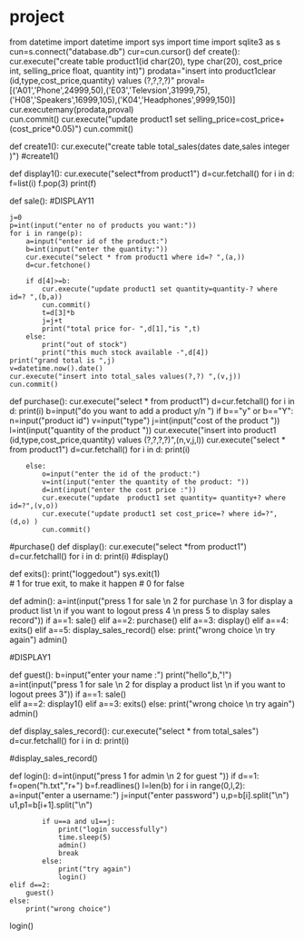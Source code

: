 # project


from datetime import datetime
import sys
import time
import sqlite3 as s     
cun=s.connect("database.db")
cur=cun.cursor()
def create():
    cur.execute("create table product1(id char(20), type char(20), cost_price int, selling_price float, quantity int)")
    prodata="insert into product1clear (id,type,cost_price,quantity) values (?,?,?,?)"
    proval=[('A01','Phone',24999,50),('E03','Televsion',31999,75),('H08','Speakers',16999,105),('K04','Headphones',9999,150)]
    cur.executemany(prodata,proval)             
    cun.commit()
    cur.execute("update product1 set selling_price=cost_price+(cost_price*0.05)")
    cun.commit()

def create1():
     cur.execute("create table total_sales(dates date,sales integer )")
#create1()
     
def display1():
    cur.execute("select*from product1")
    d=cur.fetchall()
    for i in d:
        f=list(i)
        f.pop(3)
        print(f)
    



def sale():
    #DISPLAY11
    
    j=0   
    p=int(input("enter no of products you want:"))
    for i in range(p):
        a=input("enter id of the product:")
        b=int(input("enter the quantity:"))
        cur.execute("select * from product1 where id=? ",(a,))
        d=cur.fetchone()
    
        if d[4]>=b:
            cur.execute("update product1 set quantity=quantity-? where id=? ",(b,a))
            cun.commit()
            t=d[3]*b
            j=j+t
            print("total price for- ",d[1],"is ",t)
        else:
            print("out of stock")
            print("this much stock available -",d[4])
    print("grand total is ",j)
    v=datetime.now().date()
    cur.execute("insert into total_sales values(?,?) ",(v,j))
    cun.commit()

 


def purchase():
    cur.execute("select * from product1")
    d=cur.fetchall()
    for i in d:
        print(i)
        b=input("do you want to add a product y/n ")
        if b=="y" or b=="Y":
            n=input("product id")
            v=input("type")
            j=int(input("cost of the product "))
            l=int(input("quantity of the product "))
            cur.execute("insert into product1 (id,type,cost_price,quantity) values (?,?,?,?)",(n,v,j,l))
            cur.execute("select * from product1")
            d=cur.fetchall()
            for i in d:
                print(i)
       
       
        else:
            o=input("enter the id of the product:")
            v=int(input("enter the quantity of the product: "))
            d=int(input("enter the cost price :"))
            cur.execute("update  product1 set quantity= quantity+? where id=?",(v,o))
            cur.execute("update product1 set cost_price=? where id=?",(d,o) )
            cun.commit()


        
#purchase()
def display():
    cur.execute("select *from product1")
    d=cur.fetchall()
    for i in d:
        print(i)
#display()


   
def exits():
    print("loggedout")
    sys.exit(1)          
    # 1 for true exit, to make it happen 
    # 0 for false 





def admin():
    a=int(input("press 1 for sale \n 2 for purchase \n 3 for display a product list \n if you want to logout press 4 \n press 5 to display sales record"))
    if a==1:
        sale()
    elif a==2:
        purchase()
    elif a==3:
        display()
    elif a==4:
        exits()
    elif a==5:
        display_sales_record()
    else:
        print("wrong choice \n try again")
        admin()

#DISPLAY1 


def guest():
    b=input("enter your name :")
    print("hello",b,"!")
    a=int(input("press 1 for sale \n 2 for display a product list \n if you want to logout prees 3"))
    if a==1:
        sale()  
    elif a==2:
        display1()
    elif a==3:
        exits()
    else:
        print("wrong choice \n try again")
        admin()


def display_sales_record():
    cur.execute("select * from  total_sales")
    d=cur.fetchall()
    for i in d:
        print(i)

#display_sales_record()




def login():
    d=int(input("press 1 for admin \n 2 for guest "))
    if d==1:
        f=open("h.txt","r+")
        b=f.readlines()
        l=len(b)
        for i in range(0,l,2):
            a=input("enter a username:")
            j=input("enter password")
            u,p=b[i].split("\n")    
            u1,p1=b[i+1].split("\n")
            
            if u==a and u1==j:
                print("login successfully")
                time.sleep(5)
                admin()
                break
            else:
                print("try again")
                login()
    elif d==2:
        guest()
    else:
        print("wrong choice")

        
       
    
login()






